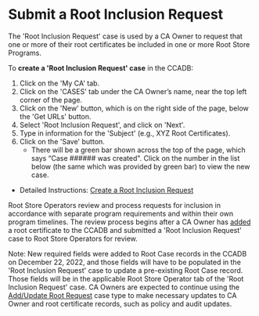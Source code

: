# Submit a Root Inclusion Request #

The 'Root Inclusion Request' case is used by a CA Owner to request that one or more of their root certificates be included in one or more Root Store Programs.

To **create a 'Root Inclusion Request' case** in the CCADB:
1. Click on the 'My CA' tab.
2. Click on the 'CASES' tab under the CA Owner’s name, near the top left corner of the page.
3. Click on the 'New' button, which is on the right side of the page, below the 'Get URLs' button.
4. Select 'Root Inclusion Request', and click on 'Next'.
5. Type in information for the 'Subject' (e.g., XYZ Root Certificates).
6. Click on the 'Save' button.
    * There will be a green bar shown across the top of the page, which says “Case ###### was created". Click on the number in the list below (the same which was provided by green bar) to view the new case.

* Detailed Instructions: [Create a Root Inclusion Request](https://docs.google.com/document/d/1FHSbpNJ3CQOcpVqrj66elKQhTmpllp-IBsDovPy6cOo/edit#)

Root Store Operators review and process requests for inclusion in accordance with separate program requirements and within their own program timelines. The review process begins after a CA Owner has [added](https://www.ccadb.org/cas/updates) a root certificate to the CCADB and submitted a 'Root Inclusion Request' case to Root Store Operators for review.

Note: New required fields were added to Root Case records in the CCADB on December 22, 2022, and those fields will have to be populated in the 'Root Inclusion Request' case to update a pre-existing Root Case record. Those fields will be in the applicable Root Store Operator tab of the 'Root Inclusion Request' case. CA Owners are expected to continue using the [Add/Update Root Request](https://www.ccadb.org/cas/updates) case type to make necessary updates to CA Owner and root certificate records, such as policy and audit updates.
